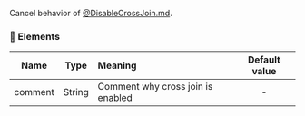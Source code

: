 Cancel behavior of [@DisableCrossJoin.md](./@DisableCrossJoin.md).

### :wrench: Elements 
|Name     |Type    | Meaning                                         | Default value  |
| --------|:------:|:------------------------------------------------|:--------------:|
| comment | String |Comment why cross join is enabled|      -         |